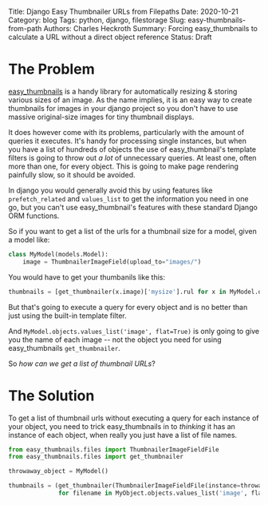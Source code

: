 Title: Django Easy Thumbnailer URLs from Filepaths
Date: 2020-10-21
Category: blog
Tags: python, django, filestorage
Slug: easy-thumbnails-from-path
Authors: Charles Heckroth
Summary: Forcing easy_thumbnails to calculate a URL without a direct object reference
Status: Draft

# The Problem

[easy_thumbnails](https://github.com/SmileyChris/easy-thumbnails) is a handy library for automatically resizing & storing various sizes of an image. As the name implies, it is an easy way to create thumbnails for images in your django project so you don't have to use massive original-size images for tiny thumbnail displays.

It does however come with its problems, particularly with the amount of queries it executes. It's handy for processing single instances, but when you have a list of hundreds of objects the use of easy\_thumbnail's template filters is going to throw out _a lot_ of unnecessary queries. At least one, often more than one, for every object. This is going to make page rendering painfully slow, so it should be avoided.

In django you would generally avoid this by using features like `prefetch_related` and `values_list` to get the information you need in one go, but you can't use easy_thumbnail's features with these standard Django ORM functions. 

So if you want to get a list of the urls for a thumbnail size for a model, given a model like:

```python
class MyModel(models.Model):
    image = ThumbnailerImageField(upload_to="images/")
```

You would have to get your thumbanils like this:

```python
thumbnails = [get_thumbnailer(x.image)['mysize'].rul for x in MyModel.objects.all()]
```

But that's going to execute a query for every object and is no better than just using the built-in template filter.

And `MyModel.objects.values_list('image', flat=True)` is only going to give you the name of each image -- not the object you need for using easy_thumbnails `get_thumbnailer`.

So *how can we get a list of thumbnail URLs*?

# The Solution

To get a list of thumbnail urls without executing a query for each instance of your object, you need to trick easy_thumbnails in to _thinking_ it has an instance of each object, when really you just have a list of file names.

```python
from easy_thumbnails.files import ThumbnailerImageFieldFile
from easy_thumbnails.files import get_thumbnailer

throwaway_object = MyModel()

thumbnails = (get_thumbnailer(ThumbnailerImageFieldFile(instance=throwaway_object, field=throwaway_object.image.field, filename))['size'].url
              for filename in MyObject.objects.values_list('image', flat=True))
```

